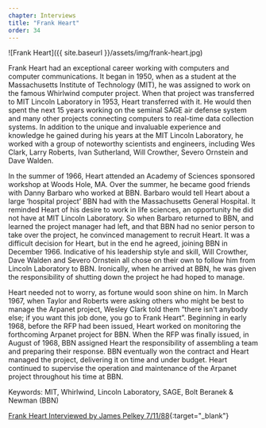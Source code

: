 ```yaml
---
chapter: Interviews
title: "Frank Heart"
order: 34
---
```


![Frank Heart]({{ site.baseurl }}/assets/img/frank-heart.jpg)

Frank Heart had an exceptional career working with computers and computer communications. It began in 1950, when as a student at the Massachusetts Institute of Technology (MIT), he was assigned to work on the famous Whirlwind computer project. When that project was transferred to MIT Lincoln Laboratory in 1953, Heart transferred with it. He would then spent the next 15 years working on the seminal SAGE air defense system and many other projects connecting computers to real-time data collection systems. In addition to the unique and invaluable experience and knowledge he gained during his years at the MIT Lincoln Laboratory, he worked with a group of noteworthy scientists and engineers, including Wes Clark, Larry Roberts, Ivan Sutherland, Will Crowther, Severo Ornstein and Dave Walden.

In the summer of 1966, Heart attended an Academy of Sciences sponsored workshop at Woods Hole, MA. Over the summer, he became good friends with Danny Barbaro who worked at BBN. Barbaro would tell Heart about a large ‘hospital project’ BBN had with the Massachusetts General Hospital. It reminded Heart of his desire to work in life sciences, an opportunity he did not have at MIT Lincoln Laboratory. So when Barbaro returned to BBN, and learned the project manager had left, and that BBN had no senior person to take over the project, he convinced management to recruit Heart. It was a difficult decision for Heart, but in the end he agreed, joining BBN in December 1966. Indicative of his leadership style and skill, Will Crowther, Dave Walden and Severo Ornstein all chose on their own to follow him from Lincoln Laboratory to BBN. Ironically, when he arrived at BBN, he was given the responsibility of shutting down the project he had hoped to manage.

Heart needed not to worry, as fortune would soon shine on him. In March 1967, when Taylor and Roberts were asking others who might be best to manage the Arpanet project, Wesley Clark told them “there isn't anybody else; if you want this job done, you go to Frank Heart”. Beginning in early 1968, before the RFP had been issued, Heart worked on monitoring the forthcoming Arpanet project for BBN. When the RFP was finally issued, in August of 1968, BBN assigned Heart the responsibility of assembling a team and preparing their response. BBN eventually won the contract and Heart managed the project, delivering it on time and under budget. Heart continued to supervise the operation and maintenance of the Arpanet project throughout his time at BBN.

Keywords: MIT, Whirlwind, Lincoln Laboratory, SAGE, Bolt Beranek & Newman (BBN)

[Frank Heart Interviewed by James Pelkey 7/11/88](https://archive.computerhistory.org/resources/access/text/2017/12/102738689-05-01-acc.pdf){:target="_blank"}
